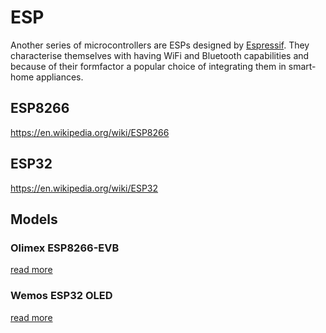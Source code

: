 # ESP

Another series of microcontrollers are ESPs designed by [Espressif](https://www.espressif.com). They characterise
themselves with having WiFi and Bluetooth capabilities and because of their formfactor a popular choice of integrating
them in smart-home appliances.

## ESP8266

https://en.wikipedia.org/wiki/ESP8266

## ESP32

https://en.wikipedia.org/wiki/ESP32

## Models

### Olimex ESP8266-EVB

[read more](./Olimex%20ESP8266-EVB/README.md)

### Wemos ESP32 OLED

[read more](./Wemos%20ESP32%20OLED/README.md)
